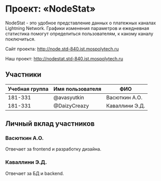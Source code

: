 # Проект: «NodeStat»

NodeStat - это удобное представление данных о платежных каналах Lightning Network. Графики изменения параметров и ежедневная статистика помогут определиться пользователям, к какому каналу поключиться.

Сайт проекта: http://node.std-840.ist.mospolytech.ru 

Наш проект: http://nodestat.std-840.ist.mospolytech.ru

## Участники

| Учебная группа | Имя пользователя | ФИО                      |
|----------------|------------------|--------------------------|
| 181-331        | @avasyutkin      | Васюткин А.О.            |
| 181-331        | @DaizyCreazy     | Каваллини Э.Д.           |

## Личный вклад участников

### Васюткин А.О.

Отвечает за frontend и разработку дизайна.

### Каваллини Э.Д.

Отвечает за БД и backend.
